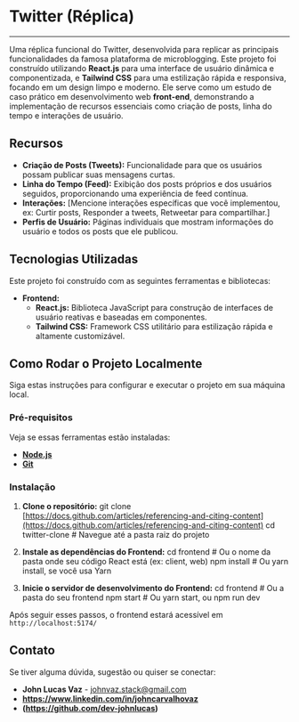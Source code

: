 # Twitter (Réplica)

---

Uma réplica funcional do Twitter, desenvolvida para replicar as principais funcionalidades da famosa plataforma de microblogging. Este projeto foi construído utilizando **React.js** para uma interface de usuário dinâmica e componentizada, e **Tailwind CSS** para uma estilização rápida e responsiva, focando em um design limpo e moderno. Ele serve como um estudo de caso prático em desenvolvimento web **front-end**, demonstrando a implementação de recursos essenciais como criação de posts, linha do tempo e interações de usuário.

## Recursos

- **Criação de Posts (Tweets):** Funcionalidade para que os usuários possam publicar suas mensagens curtas.
- **Linha do Tempo (Feed):** Exibição dos posts próprios e dos usuários seguidos, proporcionando uma experiência de feed contínua.
- **Interações:** [Mencione interações específicas que você implementou, ex: Curtir posts, Responder a tweets, Retweetar para compartilhar.]
- **Perfis de Usuário:** Páginas individuais que mostram informações do usuário e todos os posts que ele publicou.

## Tecnologias Utilizadas

Este projeto foi construído com as seguintes ferramentas e bibliotecas:

- **Frontend:**
  - **React.js:** Biblioteca JavaScript para construção de interfaces de usuário reativas e baseadas em componentes.
  - **Tailwind CSS:** Framework CSS utilitário para estilização rápida e altamente customizável.

## Como Rodar o Projeto Localmente

Siga estas instruções para configurar e executar o projeto em sua máquina local.

### Pré-requisitos

Veja se essas ferramentas estão instaladas:

- [**Node.js**](https://nodejs.org/)
- [**Git**](https://git-scm.com/)

### Instalação

1.  **Clone o repositório:**
    git clone [https://docs.github.com/articles/referencing-and-citing-content](https://docs.github.com/articles/referencing-and-citing-content)
    cd twitter-clone # Navegue até a pasta raiz do projeto

2.  **Instale as dependências do Frontend:**
    cd frontend # Ou o nome da pasta onde seu código React está (ex: client, web)
    npm install # Ou yarn install, se você usa Yarn
3.  **Inicie o servidor de desenvolvimento do Frontend:**
    cd frontend # Ou a pasta do seu frontend
    npm start # Ou yarn start, ou npm run dev

Após seguir esses passos, o frontend estará acessível em `http://localhost:5174/`

## Contato

Se tiver alguma dúvida, sugestão ou quiser se conectar:

- **John Lucas Vaz** - johnvaz.stack@gmail.com
- **https://www.linkedin.com/in/johncarvalhovaz**
- **(https://github.com/dev-johnlucas)**
